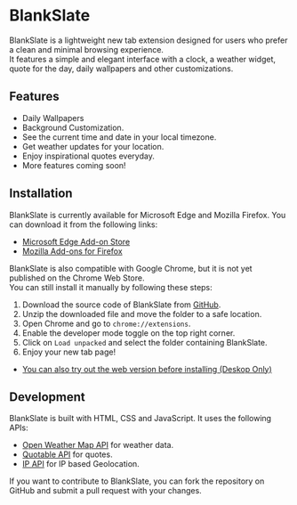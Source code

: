 # BlankSlate

BlankSlate is a lightweight new tab extension designed for users who prefer a clean and minimal browsing experience.<br>
It features a simple and elegant interface with a clock, a weather widget, quote for the day, daily wallpapers and other customizations.

## Features

- Daily Wallpapers
- Background Customization.
- See the current time and date in your local timezone.
- Get weather updates for your location.
- Enjoy inspirational quotes everyday.
- More features coming soon!

## Installation

BlankSlate is currently available for Microsoft Edge and Mozilla Firefox. You can download it from the following links:

- [Microsoft Edge Add-on Store](https://microsoftedge.microsoft.com/addons/detail/blankslate/kdpigincofmikpepoihonmleoncikbab)
- [Mozilla Add-ons for Firefox](https://addons.mozilla.org/en-US/firefox/addon/blankslate/)

BlankSlate is also compatible with Google Chrome, but it is not yet published on the Chrome Web Store.<br>
You can still install it manually by following these steps:

1. Download the source code of BlankSlate from [GitHub](https://github.com/musheer/blankslate).
2. Unzip the downloaded file and move the folder to a safe location.
3. Open Chrome and go to `chrome://extensions`.
4. Enable the developer mode toggle on the top right corner.
5. Click on `Load unpacked` and select the folder containing BlankSlate.
6. Enjoy your new tab page!

- [You can also try out the web version before installing (Deskop Only)](https://blankslateweb.vercel.app/)

## Development

BlankSlate is built with HTML, CSS and JavaScript. It uses the following APIs:

- [Open Weather Map API](https://openweathermap.org/api) for weather data.
- [Quotable API](https://github.com/lukePeavey/quotable) for quotes.
- [IP API](https://ip-api.com/) for IP based Geolocation.

If you want to contribute to BlankSlate, you can fork the repository on GitHub and submit a pull request with your changes.
